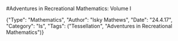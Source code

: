 #Adventures in Recreational Mathematics: Volume I

{"Type": "Mathematics", "Author": "Isky Mathews", "Date": "24.4.17", "Category": "Is", "Tags": ("Tessellation", "Adventures in Recreational Mathematics")}

